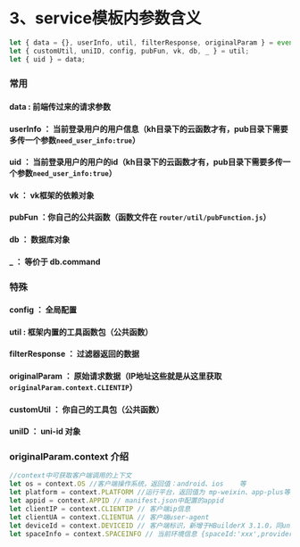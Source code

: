 # 3、service模板内参数含义
 
```js
let { data = {}, userInfo, util, filterResponse, originalParam } = event;
let { customUtil, uniID, config, pubFun, vk, db, _ } = util;
let { uid } = data;
```
### 常用
#### data : 前端传过来的请求参数
#### userInfo ： 当前登录用户的用户信息（kh目录下的云函数才有，pub目录下需要多传一个参数`need_user_info:true`）
#### uid ： 当前登录用户的用户的id（kh目录下的云函数才有，pub目录下需要多传一个参数`need_user_info:true`）
#### vk ： vk框架的依赖对象
#### pubFun ：你自己的公共函数（函数文件在 `router/util/pubFunction.js`）
#### db ： 数据库对象
#### _  ： 等价于 db.command

### 特殊
#### config ： 全局配置
#### util : 框架内置的工具函数包（公共函数）
#### filterResponse ： 过滤器返回的数据
#### originalParam  ： 原始请求数据（IP地址这些就是从这里获取 `originalParam.context.CLIENTIP`）
#### customUtil ： 你自己的工具包（公共函数）
#### uniID ： uni-id 对象


### originalParam.context 介绍
```js
//context中可获取客户端调用的上下文
let os = context.OS //客户端操作系统，返回值：android、ios    等
let platform = context.PLATFORM //运行平台，返回值为 mp-weixin、app-plus等
let appid = context.APPID // manifest.json中配置的appid
let clientIP = context.CLIENTIP // 客户端ip信息
let clientUA = context.CLIENTUA // 客户端user-agent
let deviceId = context.DEVICEID // 客户端标识，新增于HBuilderX 3.1.0，同uni-app客户端getSystemInfo接口获取的deviceId
let spaceInfo = context.SPACEINFO // 当前环境信息 {spaceId:'xxx',provider:'tencent'}
```






